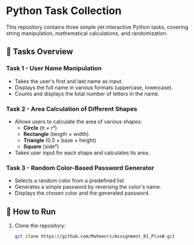 # Python Task Collection

This repository contains three simple yet interactive Python tasks, covering string manipulation, mathematical calculations, and randomization.

## 📂 Tasks Overview

### **Task 1 - User Name Manipulation**
- Takes the user's first and last name as input.
- Displays the full name in various formats (uppercase, lowercase).
- Counts and displays the total number of letters in the name.

### **Task 2 - Area Calculation of Different Shapes**
- Allows users to calculate the area of various shapes:
  - **Circle** (π × r²)
  - **Rectangle** (length × width)
  - **Triangle** (0.5 × base × height)
  - **Square** (side²)
- Takes user input for each shape and calculates its area.

### **Task 3 - Random Color-Based Password Generator**
- Selects a random color from a predefined list.
- Generates a simple password by reversing the color's name.
- Displays the chosen color and the generated password.

## 🚀 How to Run
1. Clone the repository:
   ```bash
   git clone https://github.com/Maheenrz/Assignment_01_PlusW.git
